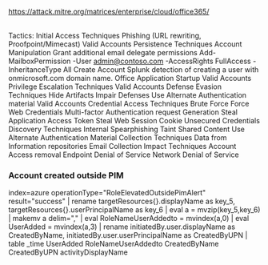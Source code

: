 <a href="https://attack.mitre.org/matrices/enterprise/cloud/office365/">https://attack.mitre.org/matrices/enterprise/cloud/office365/</a>
<br><br>

Tactics:
    Initial Access
        Techniques
            Phishing (URL rewriting, Proofpoint/Mimecast)
            Valid Accounts
    Persistence
        Techniques
            Account Manipulation
                Grant additional email delegate permissions
                Add-MailboxPermission -User admin@contoso.com -AccessRights FullAccess -InheritanceType All
            Create Account
                Splunk detection of creating a user with onmicrosoft.com domain name.
            Office Application Startup
            Valid Accounts
    Privilege Escalation
        Techniques
            Valid Accounts
    Defense Evasion
        Techniques
            Hide Artifacts
            Impair Defenses
            Use Alternate Authentication material
            Valid Accounts
    Credential Access
        Techniques
            Brute Force
            Force Web Credentials
            Multi-factor Authentication request Generation
            Steal Application Access Token
            Steal Web Session Cookie
            Unsecured Credentials
    Discovery
        Techniques
            Internal Spearphishing
            Taint Shared Content
            Use Alternate Authentication Material
    Collection
        Techniques
            Data from Information repositories
            Email Collection
    Impact
        Techniques
            Account Access removal
            Endpoint Denial of Service
            Network Denial of Service

### Account created outside PIM
index=azure operationType="RoleElevatedOutsidePimAlert" result="success" 
| rename targetResources{}.displayName as key_5, targetResources{}.userPrincipalName as key_6
| eval a = mvzip(key_5,key_6)
| makemv a delim=","
| eval RoleNameUserAddedto  = mvindex(a,0)
| eval UserAdded = mvindex(a,3)
| rename initiatedBy.user.displayName as CreatedByName, initiatedBy.user.userPrincipalName as CreatedByUPN
| table _time UserAdded RoleNameUserAddedto CreatedByName CreatedByUPN activityDisplayName